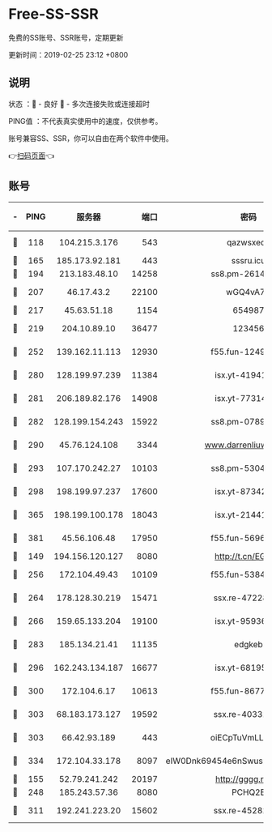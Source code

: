 # Free-SS-SSR

免费的SS账号、SSR账号，定期更新

更新时间：2019-02-25 23:12 +0800

## 说明

状态     ：🙂 - 良好 🙁 - 多次连接失败或连接超时

PING值   ：不代表真实使用中的速度，仅供参考。

账号兼容SS、SSR，你可以自由在两个软件中使用。

👉[扫码页面](https://liesauer.github.io/free-ss-ssr.github.io/)👈

## 账号

|-|PING|服务器|端口|密码|加密方式|区域|
|:----:|:----:|:-----:|-----:|:----:|:----:|:----:|
|🙂|118|104.215.3.176|543|qazwsxedc|aes-256-gcm|JP|
|🙂|165|185.173.92.181|443|sssru.icu|rc4-md5|RU|
|🙂|194|213.183.48.10|14258|ss8.pm-26148872|rc4-md5|RU|
|🙂|207|46.17.43.2|22100|wGQ4vA7D|aes-256-gcm|RU|
|🙂|217|45.63.51.18|1154|654987|chacha20|US|
|🙂|219|204.10.89.10|36477|123456|aes-256-cfb|US|
|🙂|252|139.162.11.113|12930|f55.fun-12490271|aes-256-cfb|SG|
|🙂|280|128.199.97.239|11384|isx.yt-41941480|aes-256-cfb|SG|
|🙂|281|206.189.82.176|14908|isx.yt-77314449|aes-256-cfb|SG|
|🙂|282|128.199.154.243|15922|ss8.pm-07891241|aes-256-cfb|SG|
|🙂|290|45.76.124.108|3344|www.darrenliuwei.com|aes-256-cfb|AU|
|🙂|293|107.170.242.27|10103|ss8.pm-53046125|aes-256-cfb|US|
|🙂|298|198.199.97.237|17600|isx.yt-87342097|aes-256-cfb|US|
|🙂|365|198.199.100.178|18043|isx.yt-21441189|aes-256-cfb|US|
|🙂|381|45.56.106.48|17950|f55.fun-56968028|aes-256-cfb|US|
|🙂|149|194.156.120.127|8080|http://t.cn/EGJIyrl|rc4-md5|RU|
|🙂|256|172.104.49.43|10109|f55.fun-53847756|aes-256-cfb|SG|
|🙂|264|178.128.30.219|15471|ssx.re-47228758|aes-256-cfb|SG|
|🙂|266|159.65.133.204|19100|isx.yt-95936060|aes-256-cfb|SG|
|🙂|283|185.134.21.41|11135|edgkeb|aes-256-cfb|GB|
|🙂|296|162.243.134.187|16677|isx.yt-68195372|aes-256-cfb|US|
|🙂|300|172.104.6.17|10613|f55.fun-86773289|aes-256-cfb|US|
|🙂|303|68.183.173.127|19592|ssx.re-40331620|aes-256-cfb|US|
|🙂|303|66.42.93.189|443|oiECpTuVmLLxk4Ts|aes-256-cfb|US|
|🙂|334|172.104.33.178|8097|eIW0Dnk69454e6nSwuspv9DmS201tQ0D|aes-256-cfb|SG|
|🙁|155|52.79.241.242|20197|http://gggg.rocks|chacha20|KR|
|🙁|248|185.243.57.36|8080|PCHQ2E|rc4-md5|US|
|🙁|311|192.241.223.20|15602|ssx.re-45282042|aes-256-cfb|US|
